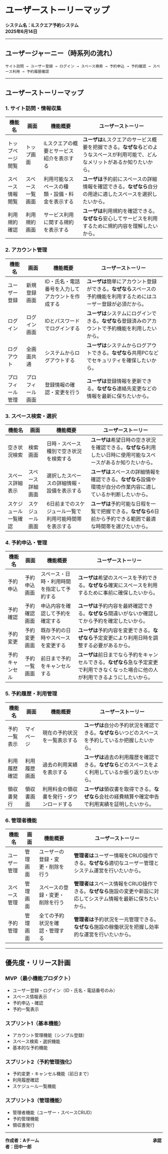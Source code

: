 # ユーザーストーリーマップ

**システム名：iLスクエア予約システム**　　　　　　　　　　　　　　　　　　　　**2025年6月14日**

---

## ユーザージャーニー（時系列の流れ）

```
サイト訪問 → ユーザー登録 → ログイン → スペース検索 → 予約申込 → 予約確認 → スペース利用 → 予約履歴確認
```

---

## ユーザーストーリーマップ

### 1. サイト訪問・情報収集

| 機能名 | 画面 | 機能概要 | ユーザーストーリー |
|--------|------|----------|--------------------|
| トップページ閲覧 | トップ画面 | iLスクエアの概要とサービス紹介を表示する | **ユーザは**iLスクエアのサービス概要を把握できる。**なぜなら**どのようなスペースが利用可能で、どんなメリットがあるか知りたいから。 |
| スペース情報閲覧 | スペース一覧画面 | 利用可能なスペースの種類・設備・料金を表示する | **ユーザは**予約前にスペースの詳細情報を確認できる。**なぜなら**自分の用途に適したスペースを選択したいから。 |
| 利用規約確認 | 利用規約画面 | サービス利用に関する規約を表示する | **ユーザは**利用規約を確認できる。**なぜなら**安心してサービスを利用するために規約内容を理解したいから。 |

### 2. アカウント管理

| 機能名 | 画面 | 機能概要 | ユーザーストーリー |
|--------|------|----------|--------------------|
| ユーザー登録 | 新規登録画面 | ID・氏名・電話番号を入力してアカウントを作成する | **ユーザは**簡単にアカウント登録ができる。**なぜなら**スペースの予約機能を利用するためにはユーザー登録が必須だから。 |
| ログイン | ログイン画面 | IDとパスワードでログインする | **ユーザは**システムにログインできる。**なぜなら**登録済みのアカウントで予約機能を利用したいから。 |
| ログアウト | 全画面共通 | システムからログアウトする | **ユーザは**システムからログアウトできる。**なぜなら**共用PCなどでセキュリティを確保したいから。 |
| プロフィール管理 | プロフィール画面 | 登録情報の確認・変更を行う | **ユーザは**登録情報を更新できる。**なぜなら**連絡先変更などの情報を最新に保ちたいから。 |

### 3. スペース検索・選択

| 機能名 | 画面 | 機能概要 | ユーザーストーリー |
|--------|------|----------|--------------------|
| 空き状況検索 | 検索画面 | 日時・スペース種別で空き状況を検索する | **ユーザは**希望日時の空き状況を確認できる。**なぜなら**利用したい日時に使用可能なスペースがあるか知りたいから。 |
| スペース詳細表示 | スペース詳細画面 | 選択したスペースの詳細情報・設備を表示する | **ユーザは**スペースの詳細情報を確認できる。**なぜなら**設備や環境が自分の作業内容に適しているか判断したいから。 |
| スケジュール一覧確認 | スケジュール画面 | 6日前までのスケジュール一覧で利用可能時間帯を表示する | **ユーザは**予約可能な日程を一覧で把握できる。**なぜなら**6日前から予約できる範囲で最適な時間帯を選びたいから。 |

### 4. 予約申込・管理

| 機能名 | 画面 | 機能概要 | ユーザーストーリー |
|--------|------|----------|--------------------|
| 予約申込 | 予約申込画面 | スペース・日時・利用時間を指定して予約する | **ユーザは**希望のスペースを予約できる。**なぜなら**確実にスペースを利用するために事前に確保したいから。 |
| 予約確認 | 予約確認画面 | 申込内容を確認して予約を確定する | **ユーザは**予約内容を最終確認できる。**なぜなら**間違いがないか確認してから予約を確定したいから。 |
| 予約変更 | 予約変更画面 | 既存予約の日時やスペースを変更する | **ユーザは**予約内容を変更できる。**なぜなら**予定変更により利用日時を調整する必要があるから。 |
| 予約キャンセル | 予約一覧画面 | 前日まで予約をキャンセルする | **ユーザは**前日までなら予約をキャンセルできる。**なぜなら**急な予定変更で利用できなくなった場合に他の人が利用できるようにしたいから。 |

### 5. 予約履歴・利用管理

| 機能名 | 画面 | 機能概要 | ユーザーストーリー |
|--------|------|----------|--------------------|
| 予約一覧表示 | マイページ | 現在の予約状況を一覧表示する | **ユーザは**自分の予約状況を確認できる。**なぜなら**いつどのスペースを予約しているか把握したいから。 |
| 利用履歴確認 | 利用履歴画面 | 過去の利用実績を表示する | **ユーザは**過去の利用履歴を確認できる。**なぜなら**どのスペースをよく利用しているか振り返りたいから。 |
| 領収書発行 | 領収書画面 | 利用料金の領収書を発行・ダウンロードする | **ユーザは**領収書を取得できる。**なぜなら**会社の経費精算や確定申告で利用実績を証明したいから。 |

### 6. 管理者機能

| 機能名 | 画面 | 機能概要 | ユーザーストーリー |
|--------|------|----------|--------------------|
| ユーザー管理 | 管理画面 | ユーザーの登録・変更・削除を行う | **管理者は**ユーザー情報をCRUD操作できる。**なぜなら**適切なユーザー管理とシステム運営を行いたいから。 |
| スペース管理 | 管理画面 | スペースの登録・変更・削除を行う | **管理者は**スペース情報をCRUD操作できる。**なぜなら**施設の変更や新設に対応してシステム情報を最新に保ちたいから。 |
| 予約管理 | 管理画面 | 全ての予約状況を確認・管理する | **管理者は**予約状況を一元管理できる。**なぜなら**施設の稼働状況を把握し効率的な運営を行いたいから。 |

---

## 優先度・リリース計画

### MVP（最小機能プロダクト）
- ユーザー登録・ログイン（ID・氏名・電話番号のみ）
- スペース情報表示
- 予約申込・確認
- 予約一覧表示

### スプリント1（基本機能）
- アカウント管理機能（シンプル登録）
- スペース検索・選択機能
- 基本的な予約機能

### スプリント2（予約管理強化）
- 予約変更・キャンセル機能（前日まで）
- 利用履歴確認
- スケジュール一覧機能

### スプリント3（管理機能）
- 管理者機能（ユーザー・スペースCRUD）
- 予約管理機能
- 領収書発行

---

**作成者：Aチーム**　　　　　　　　　　　　　　　　　　　　　　　　　　**承認者：田中一郎**